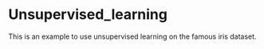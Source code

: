 # Unsupervised_learning
This is an example to use unsupervised learning on the famous iris dataset.
